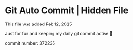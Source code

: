 # Git Auto Commit | Hidden File

This file was added Feb 12, 2025

Just for fun and keeping my daily git commit active 🤪

commit number: 372235
